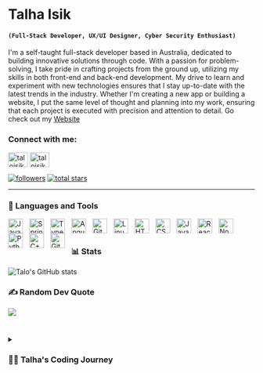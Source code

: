 #  Talha Isik

#### **`(Full-Stack Developer, UX/UI Designer, Cyber Security Enthusiast)`**

I'm a self-taught full-stack developer based in Australia, dedicated to building innovative solutions through code. With a passion for problem-solving, I take pride in crafting projects from the ground up, utilizing my skills in both front-end and back-end development. My drive to learn and experiment with new technologies ensures that I stay up-to-date with the latest trends in the industry. Whether I'm creating a new app or building a website, I put the same level of thought and planning into my work, ensuring that each project is executed with precision and attention to detail. Go check out my [Website](https://talhaisik.com/)
<h3 align="left">Connect with me:</h3>
<p align="left">
<a href="https://twitter.com/taloisik" target="blank"><img align="center" src="https://raw.githubusercontent.com/rahuldkjain/github-profile-readme-generator/master/src/images/icons/Social/twitter.svg" alt="taloisik" height="30" width="40" /></a>
<a href="https://instagram.com/taloisik" target="blank"><img align="center" src="https://raw.githubusercontent.com/rahuldkjain/github-profile-readme-generator/master/src/images/icons/Social/instagram.svg" alt="taloisik" height="30" width="40" /></a>
</p>

   <p align="left">
      <a href="https://github.com/talobyte?tab=followers">
         <img alt="followers" title="Follow me on Github" src="https://custom-icon-badges.demolab.com/github/followers/talobyte?color=236ad3&labelColor=1155ba&style=for-the-badge&logo=person-add&label=Follow&logoColor=white"/></a>
      <a href="https://github.com/talobyte?tab=repositories&sort=stargazers">
         <img alt="total stars" title="Total stars on GitHub" src="https://custom-icon-badges.demolab.com/github/stars/talobyte?color=55960c&style=for-the-badge&labelColor=488207&logo=star"/></a>
   </p>

---

### 🧰 Languages and Tools

<img align="left" alt="Java" width="30px" style="padding-right:10px;" src="https://cdn.jsdelivr.net/gh/devicons/devicon/icons/java/java-original.svg"/>
<img align="left" alt="Spring" width="30px" style="padding-right:10px;" src="https://cdn.jsdelivr.net/gh/devicons/devicon/icons/spring/spring-original.svg" />
<img align="left" alt="TypeScript" width="30px" style="padding-right:10px;" src="https://cdn.jsdelivr.net/gh/devicons/devicon/icons/typescript/typescript-plain.svg" />
<img align="left" alt="Angular" width="30px" style="padding-right:10px;" src="https://cdn.jsdelivr.net/gh/devicons/devicon/icons/angularjs/angularjs-plain.svg" />
<img align="left" alt="Git" width="30px" style="padding-right:10px;" src="https://cdn.jsdelivr.net/gh/devicons/devicon/icons/git/git-original.svg" />
<img align="left" alt="Linux" width="30px" style="padding-right:10px;" src="https://cdn.jsdelivr.net/gh/devicons/devicon/icons/linux/linux-original.svg" />
<img align="left" alt="HTML" width="30px" style="padding-right:10px;" src="https://cdn.jsdelivr.net/gh/devicons/devicon/icons/html5/html5-plain.svg" />
<img align="left" alt="CSS" width="30px" style="padding-right:10px;" src="https://cdn.jsdelivr.net/gh/devicons/devicon/icons/css3/css3-plain.svg" />
<img align="left" alt="JavaScript" width="30px" style="padding-right:10px;" src="https://cdn.jsdelivr.net/gh/devicons/devicon/icons/javascript/javascript-plain.svg" />
<img align="left" alt="React" width="30px" style="padding-right:10px;" src="https://cdn.jsdelivr.net/gh/devicons/devicon/icons/react/react-original.svg" />
<img align="left" alt="NodeJS" width="30px" style="padding-right:10px;" src="https://cdn.jsdelivr.net/gh/devicons/devicon/icons/nodejs/nodejs-original.svg" />
<img align="left" alt="Python" width="30px" style="padding-right:10px;" src="https://cdn.jsdelivr.net/gh/devicons/devicon/icons/python/python-plain.svg" />
<img align="left" alt="C++" width="30px" style="padding-right:10px;" src="https://cdn.jsdelivr.net/gh/devicons/devicon/icons/cplusplus/cplusplus-line.svg" />
<img align="left" alt="GitHub" width="30px" style="padding-right:10px;" src="https://cdn.jsdelivr.net/gh/devicons/devicon/icons/github/github-original.svg" />
<br />

#

### 📊 Stats

![Talo's GitHub stats](https://github-readme-stats.vercel.app/api?username=talobyte&show_icons=true&theme=gruvbox)

<!-- ![GitHub Streak](https://streak-stats.demolab.com?user=alphaotuken&theme=gruvbox&border_radius=4.5) -->

### ✍️ Random Dev Quote
![](https://quotes-github-readme.vercel.app/api?type=vetical&theme=radical)

#

<details>
 <summary><h3>👨‍💻 Talha's Coding Journey</h3></summary>
   When I was thirteen, I began my coding journey with a strong interest in cyber security and game development. At first, I was naive about the world of coding, but I was eager to learn everything as quickly as possible. Over time, I realized that game development wasn't really for me, so I shifted my focus to creating websites and apps. I built my first website when I was around thirteen and felt fully satisfied with the results. Concurrently, I honed my cyber security skills, creating specific tools and teaching others how to use them as I worked on other projects. As years went by, my passion and skill for web/app development grew, and I eventually co-founded Aura Development with @codewithcodyy. I defined Aura Development as an app/web development company, and I was continuously driven to improve my craft and deliver top-notch results.

[website]: https://talfolio.com
[contact]: talo@auradevelopment.com.au
